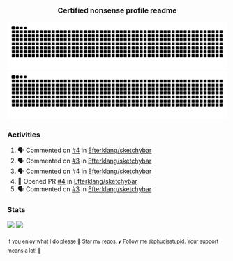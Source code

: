 <h3 align="center">Certified nonsense profile readme</h3>

![GitHub Contribution Grid Snake (Dark)](https://raw.githubusercontent.com/phucisstupid/phucisstupid/output/catppuccin-mocha.svg#gh-dark-mode-only)
![GitHub Contribution Grid Snake (Light)](https://raw.githubusercontent.com/phucisstupid/phucisstupid/output/github-contribution-grid-snake.svg#gh-light-mode-only)

### Activities

<!--START_SECTION:activity-->
1. 🗣 Commented on [#4](https://github.com/Efterklang/sketchybar/pull/4#issuecomment-3472982886) in [Efterklang/sketchybar](https://github.com/Efterklang/sketchybar)
2. 🗣 Commented on [#3](https://github.com/Efterklang/sketchybar/issues/3#issuecomment-3472977772) in [Efterklang/sketchybar](https://github.com/Efterklang/sketchybar)
3. 🗣 Commented on [#4](https://github.com/Efterklang/sketchybar/pull/4#issuecomment-3472929014) in [Efterklang/sketchybar](https://github.com/Efterklang/sketchybar)
4. 💪 Opened PR [#4](undefined) in [Efterklang/sketchybar](https://github.com/Efterklang/sketchybar)
5. 🗣 Commented on [#3](https://github.com/Efterklang/sketchybar/issues/3#issuecomment-3472449020) in [Efterklang/sketchybar](https://github.com/Efterklang/sketchybar)
<!--END_SECTION:activity-->

### Stats

<div>
  <img width=400 src="https://github-readme-stats.vercel.app/api?username=phucisstupid&show_icons=true&theme=catppuccin_mocha"/>
  <img width=400 src="https://github-readme-stats.vercel.app/api/top-langs?username=phucisstupid&layout=compact&theme=catppuccin_mocha&card_width=395"/>
</div>

<sub>If you enjoy what I do please 🌟 Star my repos, 💕 Follow me [@phucisstupid](https://github.com/phucisstupid). Your support means a lot! 🥰
